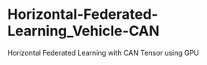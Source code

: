 # Horizontal-Federated-Learning_Vehicle-CAN
Horizontal Federated Learning with CAN Tensor using GPU

